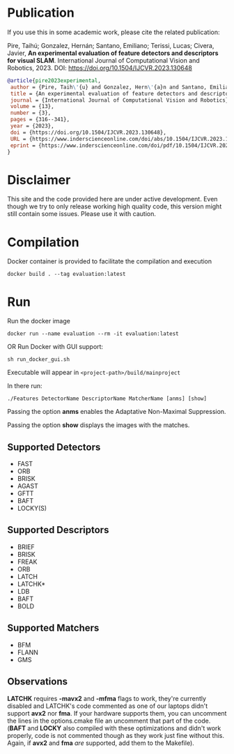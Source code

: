 
# Publication

If you use this in some academic work, please cite the related publication:

Pire, Taihú; Gonzalez, Hernán; Santano, Emiliano; Terissi, Lucas; Civera, Javier, **An experimental evaluation of feature detectors and descriptors for visual SLAM**. International Journal of Computational Vision and Robotics, 2023. DOI: https://doi.org/10.1504/IJCVR.2023.130648

```bibtex
@article{pire2023experimental,
 author = {Pire, Taih\'{u} and Gonzalez, Hern\'{a}n and Santano, Emiliano and Terissi, Lucas and Civera, Javier},
 title = {An experimental evaluation of feature detectors and descriptors for visual SLAM},
 journal = {International Journal of Computational Vision and Robotics},
 volume = {13},
 number = {3},
 pages = {316--341},
 year = {2023},
 doi = {https://doi.org/10.1504/IJCVR.2023.130648},
 URL = {https://www.inderscienceonline.com/doi/abs/10.1504/IJCVR.2023.130648},
 eprint = {https://www.inderscienceonline.com/doi/pdf/10.1504/IJCVR.2023.130648}
}
```

# Disclaimer
This site and the code provided here are under active development. Even though we try to only release working high quality code, this version might still contain some issues. Please use it with caution.

# Compilation
Docker container is provided to facilitate the compilation and execution

```
docker build . --tag evaluation:latest
```

# Run

Run the docker image
```
docker run --name evaluation --rm -it evaluation:latest
```

OR Run Docker with GUI support:
```
sh run_docker_gui.sh
```

Executable will appear in `<project-path>/build/mainproject`

In there run:

`./Features DetectorName DescriptorName MatcherName [anms] [show]`

Passing the option **anms** enables the Adaptative Non-Maximal Suppression.

Passing the option **show** displays the images with the matches.

## Supported Detectors
- FAST
- ORB
- BRISK
- AGAST
- GFTT
- BAFT
- LOCKY(S)

## Supported Descriptors
- BRIEF
- BRISK
- FREAK
- ORB
- LATCH
- LATCHK\*
- LDB
- BAFT
- BOLD

## Supported Matchers ###
- BFM
- FLANN
- GMS

## Observations ###

**LATCHK** requires **-mavx2** and **-mfma** flags to work, they're currently disabled and
LATCHK's code commented as one of our laptops didn't support **avx2** nor **fma**. If
your hardware supports them, you can uncomment the lines in the options.cmake file an uncomment
that part of the code. (**BAFT** and **LOCKY** also compiled with these optimizations
and didn't work properly, code is not commented though as they work just fine
without this. Again, if **avx2** and **fma** *are* supported, add them to the Makefile).
